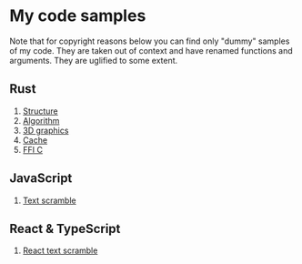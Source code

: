 # My code samples

Note that for copyright reasons below you can find only "dummy" samples of my code. They are taken out of context and have renamed functions and arguments. They are uglified to some extent.

## Rust

1. <a href="/rust/structure.rs">Structure</a>
2. <a href="/rust/algorithm.rs">Algorithm</a>
3. <a href="/rust/3d.rs">3D graphics</a>
4. <a href="/rust/cache.rs">Cache</a>
5. <a href="/rust/ffi.rs">FFI C</a>

## JavaScript

1. <a href="/js/text-scramble.js">Text scramble</a>

## React & TypeScript

1. <a href="/react-ts/text-scramble.js">React text scramble</a>

<!-- 1. <a href="/"></a> -->
